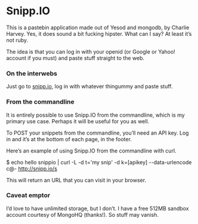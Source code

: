 # Snipp.IO

This is a pastebin application made out of Yesod and mongodb, by Charlie Harvey. Yes, it does sound a bit fucking hipster. What can I say? At least it’s not ruby.

The idea is that you can log in with your openid (or Google or Yahoo! account if you must) and paste stuff straight to the web.

### On the interwebs

Just go to [snipp.io](http://snipp.io), log in with whatever thingummy and paste stuff.

### From the commandline

It is entirely possible to use Snipp.IO from the commandline, which is my primary use case. Perhaps it will be useful for you as well.

To POST your snippets from the commandline, you’ll need an API key. Log in and it’s at the bottom of each page, in the footer.

Here’s an example of using Snipp.IO from the commandline with curl.

$ echo hello snippio |
curl -L -d t='my snip'
-d k=[apikey]
--data-urlencode c@- http://snipp.io/s

This will return an URL that you can visit in your browser.

### Caveat emptor

I’d love to have unlimited storage, but I don’t. I have a free 512MB sandbox account courtesy of MongoHQ (thanks!). So stuff may vanish.

